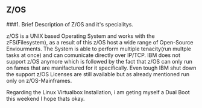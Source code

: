 ## Z/OS 

###1. Brief Description of Z/OS and it's specialitys.

z/OS is a UNIX based Operating System and works with the zFS(Filesystem), as a result of this z/OS host a wide range of Open-Source Enviourments.
The System is able to perform multiple tenacity(run multple tasks at once) and can comunicate directly over IP/TCP.
IBM does not support z/OS anymore which is followed by the fact that z/OS can only run on fames that are manifactured for it specifically.
Even tough IBM shut down the support z/OS Licenses are still available but as already mentioned run only on z/OS-Mainframes.

Regarding the Linux Virtualbox Installation, i am geting myself a Dual Boot this weekend I hope thats okay.
